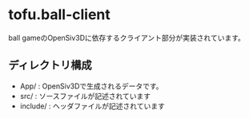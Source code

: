 tofu.ball-client
====

ball gameのOpenSiv3Dに依存するクライアント部分が実装されています。

## ディレクトリ構成
- App/ : OpenSiv3Dで生成されるデータです。
- src/ : ソースファイルが記述されています
- include/ : ヘッダファイルが記述されています

